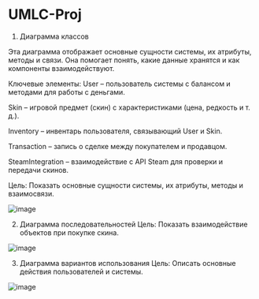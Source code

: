 # UMLC-Proj


1. Диаграмма классов
   
Эта диаграмма отображает основные сущности системы, их атрибуты, методы и связи. Она помогает понять, какие данные хранятся и как компоненты взаимодействуют.

Ключевые элементы:
User – пользователь системы с балансом и методами для работы с деньгами.

Skin – игровой предмет (скин) с характеристиками (цена, редкость и т. д.).

Inventory – инвентарь пользователя, связывающий User и Skin.

Transaction – запись о сделке между покупателем и продавцом.

SteamIntegration – взаимодействие с API Steam для проверки и передачи скинов.

Цель: Показать основные сущности системы, их атрибуты, методы и взаимосвязи.

![image](https://github.com/user-attachments/assets/19d8e875-0518-4e79-9a28-805b4de57f62)


2. Диаграмма последовательностей
Цель: Показать взаимодействие объектов при покупке скина.

![image](https://github.com/user-attachments/assets/1cefa763-0ce8-417d-937a-e42ec41df3f5)


3. Диаграмма вариантов использования
Цель: Описать основные действия пользователей и системы.

![image](https://github.com/user-attachments/assets/912296d5-a964-4d2d-9e59-a36fafa8dddb)


